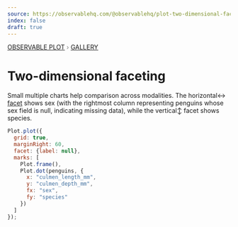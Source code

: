 ```yaml
---
source: https://observablehq.com/@observablehq/plot-two-dimensional-faceting
index: false
draft: true
---
```


<div style="color: grey; font: 13px/25.5px var(--sans-serif); text-transform: uppercase;"><h1 style="display: none;">Plot: Two-dimensional faceting</h1><a href="/plot">Observable Plot</a> › <a href="/@observablehq/plot-gallery">Gallery</a></div>

# Two-dimensional faceting

Small multiple charts help comparison across modalities. The horizontal↔︎ [facet](https://observablehq.com/plot/features/facets) shows sex (with the rightmost column representing penguins whose sex field is null, indicating missing data), while the vertical↕︎ facet shows species.

```js echo
Plot.plot({
  grid: true,
  marginRight: 60,
  facet: {label: null},
  marks: [
    Plot.frame(),
    Plot.dot(penguins, {
      x: "culmen_length_mm",
      y: "culmen_depth_mm",
      fx: "sex",
      fy: "species"
    })
  ]
});
```
